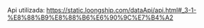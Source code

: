 Api utilizada:
https://static.loongship.com/dataApi/api.html#_3-1-%E8%88%B9%E8%88%B6%E6%90%9C%E7%B4%A2